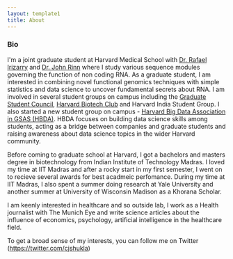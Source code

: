 ```yaml
---
layout: template1
title: About
---
```


### Bio

I'm a joint graduate student at Harvard Medical School with [Dr. Rafael Irizarry](http://rafalab.github.io) and [Dr. John Rinn](http://rinnlab.com) where I study various sequence modules governing the function of non coding RNA. As a graduate student, I am interested in combining novel functional genomics techniques with simple statistics and data science to uncover fundamental secrets about RNA. I am involved in several student groups on campus including the [Graduate Student Council](http://gsc.fas.harvard.edu/people/chinmay-shukla), [Harvard Biotech Club](http://thebiotechclub.org/leadership-team/) and Harvard India Student Group. I also started a new student group on campus - [Harvard Big Data Association in GSAS (HBDA)](http://harvardbigdata.com). HBDA focuses on building data science skills among students, acting as a bridge between companies and graduate students and raising awareness about data science topics in the wider Harvard community.

Before coming to graduate school at Harvard, I got a bachelors and masters degree in biotechnology from Indian Institute of Technology Madras. I loved my time at IIT Madras and after a rocky start in my first semester, I went on to recieve several awards for best acadmeic perfomance. During my time at IIT Madras, I also spent a summer doing research at Yale University and another summer at University of Wisconsin Madison as a Khorana Scholar.

I am keenly interested in healthcare and so outside lab, I work as a Health journalist with The Munich Eye and write science articles about the influence of economics, psychology, artificial intelligence in the healthcare field.

To get a broad sense of my interests, you can follow me on Twitter (https://twitter.com/cjshukla) 

